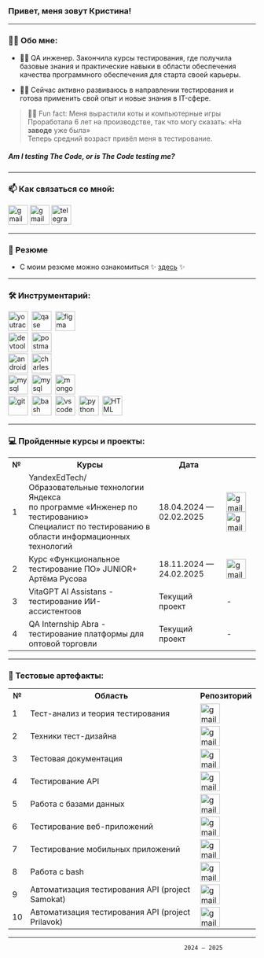 ### Привет, меня зовут Кристина!

---

### 🐱‍💻 Обо мне:

- 🐱‍👤 QA инженер. Закончила курсы тестирования, где получила базовые знания и практические навыки в области обеспечения качества программного обеспечения для старта своей карьеры.

- 🐱‍👓 Сейчас активно развиваюсь в направлении тестирования и готова применить свой опыт и новые знания в IT-сфере.

> <p>🐱‍🐉 Fun fact: Меня вырастили коты и компьютерные игры
> <br>Проработала 6 лет на производстве, так что могу сказать: «На <strong>заводе</strong> уже была» <br>Теперь средний возраст привёл меня в тестирование.
> </p>
##### Am I testing The Code, or is The Code testing me?
---
###   📫 Как связаться со мной: 
<div>
    <a href= "mailto:kovengor@gmail.com"><img src="https://img.icons8.com/?size=512&id=P7UIlhbpWzZm&format=png" width="40" height="40" alt="gmail"/></a>
    <a href= "mailto:kovengor@yandex.ru"><img src="https://img.icons8.com/?size=100&id=wQ15B9zLAw61&format=png&color=000000" width="40" height="40" alt="gmail"/></a>
    <a href="https://t.me/Morrhat" target="_blank">
    <img src="https://cdn-icons-png.flaticon.com/512/2111/2111646.png" width="40" height="40" alt="telegram" />
    </a>
</div>

---
### 🧧 Резюме
- С моим резюме можно ознакомиться ✨ [здесь](https://drive.google.com/file/d/1oKRP8V0CObj815fEgc7uHWRRf3jlGiDz/view?usp=drive_link) ✨
---

### 🛠 Инструментарий:

<div>
  <img src="https://upload.wikimedia.org/wikipedia/commons/thumb/8/8d/YouTrack_Icon.svg/1024px-YouTrack_Icon.svg.png?20200803082248" title="youtrack" alt="youtrack" width="40" height="40"/>&nbsp
  <img src="https://media.licdn.com/dms/image/v2/D4D0BAQHe8aNTUPt3TA/company-logo_200_200/company-logo_200_200/0/1689265711152/qaseio_logo?e=2147483647&v=beta&t=qN31ASXOYJ1l3YCOytQ9llYZHBjEOcGxpVRKyLA9bUs" title="qase" alt="qase" width="40" height="40"/>&nbsp
  <img src="https://cdn.sanity.io/images/599r6htc/regionalized/46a76c802176eb17b04e12108de7e7e0f3736dc6-1024x1024.png?w=804&q=75&fit=max&auto=format&dpr=2" title="figma" alt="figma" width="40" height="40"/>&nbsp
</div>
<div>
  <img src="https://d33wubrfki0l68.cloudfront.net/38b5c953a4667366685d55db55d057c86db1fc54/a0fdc/static/acae6b24d940347661ca901ea07f47c1/chrome-dev-logo-icon.png" title="devtools" alt="devtools" width="40" height="40"/>&nbsp
  <img src="https://cdn.worldvectorlogo.com/logos/postman.svg" title="postman" alt="postman" width="40" height="40"/>&nbsp
</div>
<div>
  <img src="https://uxwing.com/wp-content/themes/uxwing/download/brands-and-social-media/android-studio-icon.png" title="android-studio" alt="android-studio" width="40" height="40"/>&nbsp
  <img src="https://user-images.githubusercontent.com/15472/41327135-e4bf090c-6eca-11e8-9b76-032e8e2b0707.png" title="charles-proxy" alt="charles-proxy" width="40" height="40"/>&nbsp
</div>
<div>
  <img src="https://logodix.com/logo/840719.png" title="mysql" alt="mysql" width="40" height="40"/>&nbsp
  <img src="https://img.icons8.com/?size=100&id=kjaF4LlvyR6g&format=png&color=000000" title="dbeaver" alt="mysql" width="40" height="40"/>&nbsp
  <img src="https://upload.wikimedia.org/wikipedia/commons/thumb/f/f9/Antu_mongodb.svg/512px-Antu_mongodb.svg.png?20160706123547" title="mongodb" alt="mongodb" width="40" height="40"/>&nbsp
</div>
<div>
  <img src="https://cdn.jsdelivr.net/gh/devicons/devicon/icons/git/git-original.svg" title="git" alt="git" width="40" height="40"/>&nbsp
  <img src="https://upload.wikimedia.org/wikipedia/commons/thumb/4/4b/Bash_Logo_Colored.svg/1024px-Bash_Logo_Colored.svg.png?20180723054350" title="bash" alt="bash" width="40" height="40"/>&nbsp
  <img src="https://cdn.jsdelivr.net/gh/devicons/devicon/icons/vscode/vscode-original.svg" title="vscode" alt="vscode" width="40" height="40"/>&nbsp
  <img src="https://img.icons8.com/?size=100&id=l75OEUJkPAk4&format=png&color=000000" title="python" alt="python" width="40" height="40"/>&nbsp
  <img src="https://img.icons8.com/?size=100&id=v8RpPQUwv0N8&format=png&color=000000" title="HTML" alt="HTML" width="40" height="40"/>&nbsp
</div>

---

### 💻 Пройденные курсы и проекты:

<table>
      <tr>
        <th>№</th>
        <th>Курсы</th>
        <th>Дата</th>
        <th></th>
      </tr>
      <tr>
        <td>1</td>
        <td>YandexEdTech/Образовательные технологии Яндекса<br>по программе «Инженер по тестированию»<br>Специалист по тестированию в области информационных технологий</td>
        <td>18.04.2024 — 02.02.2025</td>
        <td>
        <a href= "https://drive.google.com/file/d/16Fvvyo8G-lcELKJ_UVkZgUZCJhgS7mvg/view?usp=drive_link"><img title="YandexEdTech_ru" src="https://img.icons8.com/?size=100&id=NKgZQ1HcnM3s&format=png&color=000000" width="40" height="40" alt="gmail"/></a>
        <a href= "https://drive.google.com/file/d/1EFN2h4eBONSy1N9V4qpnKQUvkNoBUscl/view?usp=drive_link"><img title="YandexEdTech_en" src="https://img.icons8.com/?size=100&id=NKgZQ1HcnM3s&format=png&color=000000" width="40" height="40" alt="gmail"/></a>
        </td>
      </tr>
       <tr>
        <td>2</td>
        <td>Курс «Функциональное тестирование ПО» JUNIOR+ Артёма Русова</td>
        <td>18.11.2024 — 24.02.2025</td>
        <td>
        <a href= "https://drive.google.com/file/d/1mjNmkX6GxJdz2WcuPsiWnGqQ0iqv3IsX/view?usp=drive_link"><img title="QAscratch_en" src="https://img.icons8.com/?size=100&id=NKgZQ1HcnM3s&format=png&color=000000" width="40" height="40" alt="gmail"/></a>
        </td>
      </tr>   
       <tr>
        <td>3</td>
        <td>VitaGPT AI Assistans - тестирование ИИ-ассистентоов</td>
        <td>Текущий проект</td>
        <td>
            -
        </td>
      </tr>  
    <tr>
           <td>4</td>
        <td>QA Internship Abra - тестирование платформы для оптовой торговли</td>
        <td>Текущий проект</td>
        <td>
            -
        </td>
       </tr>   
</table>

---

### 👾 Тестовые артефакты:

<table>
      <tr>
        <th>№</th>
        <th>Область</th>
        <th>Репозиторий</th>
      </tr>
      <tr>
        <td>1</td>
        <td>Тест-анализ и теория тестирования</td>
        <td><a href= "https://github.com/Morrhat/theory"><img title="TestAnalysis" src="https://img.icons8.com/?size=100&id=dslcyJwWWDHs&format=png&color=000000" width="40" height="40" alt="gmail"/></a></td>
      </tr>
      <tr>
        <td>2</td>
        <td>Техники тест-дизайна</td>
        <td><a href= "https://github.com/Morrhat/design"><img title="TestDesign" src="https://img.icons8.com/?size=100&id=WwHcZxa9PFUq&format=png&color=000000" width="40" height="40" alt="gmail"/></a></td>
      </tr>
      <tr>
        <td>3</td>
        <td>Тестовая документация</td>
        <td><a href= "https://github.com/Morrhat/docs"><img title="Documenta" src="https://img.icons8.com/?size=100&id=Y4lyJQODpHWN&format=png&color=000000" width="40" height="40" alt="gmail"/></a></td>
      </tr>
      <tr>
        <td>4</td>
        <td>Тестирование API</td>
        <td><a href= "https://github.com/Morrhat/api"><img title="API" src="https://img.icons8.com/?size=100&id=Ov4kJCn8JtAH&format=png&color=000000" width="40" height="40" alt="gmail"/></a></td>
      </tr>
      <tr>
        <td>5</td>
        <td>Работа с базами данных</td>
        <td><a href= "https://github.com/Morrhat/database"><img title="Database" src="https://img.icons8.com/?size=100&id=Wy3XKG1CjyKf&format=png&color=000000" width="40" height="40" alt="gmail"/></a></td>
      </tr>
      <tr>
        <td>6</td>
        <td>Тестирование веб-приложений</td>
        <td><a href= "https://github.com/Morrhat/web"><img title="Web" src="https://img.icons8.com/?size=100&id=y9OsIxmZTFWI&format=png&color=000000" width="40" height="40" alt="gmail"/></a></td>
      </tr>
      <tr>
        <td>7</td>
        <td>Тестирование мобильных приложений</td>
        <td><a href= "https://github.com/Morrhat/mobile"><img title="Mobile" src="https://img.icons8.com/?size=100&id=ujT9PjjbPRn3&format=png&color=000000" width="40" height="40" alt="gmail"/></a></td>
      </tr>
      <tr>
        <td>8</td>
        <td>Работа с bash</td>
        <td><a href= "https://github.com/Morrhat/git_bash"><img title="Bash" src="https://img.icons8.com/?size=100&id=8gWOBXY72Osj&format=png&color=000000" width="40" height="40" alt="gmail"/></a></td>
      </tr>
      <tr>
        <td>9</td>
        <td>Автоматизация тестирования API (project Samokat)</td>
        <td><a href= "https://github.com/Morrhat/Autotests_and_SQL"><img title="Autotest_Samokat" src="https://img.icons8.com/?size=100&id=6Tpb4xpmgZk7&format=png&color=000000" width="40" height="40" alt="gmail"/></a></td>
      </tr>
      <tr>
        <td>10</td>
        <td>Автоматизация тестирования API (project Prilavok)</td>
        <td><a href= "https://github.com/Morrhat/praktikum_project_api_autotests"><img title="Autotest_prilavok" src="https://img.icons8.com/?size=100&id=6Tpb4xpmgZk7&format=png&color=000000" width="40" height="40" alt="gmail"/></a></td>
      </tr>
</table>


---
                                                      2024 – 2025



<!--
**Morrhat/Morrhat** is a ✨ _special_ ✨ repository because its `README.md` (this file) appears on your GitHub profile.

Here are some ideas to get you started:

- 🔭 I’m currently working on ...
- 🌱 I’m currently learning ...
- 👯 I’m looking to collaborate on ...
- 🤔 I’m looking for help with ...
- 💬 Ask me about ...
- 📫 How to reach me: ...
- 😄 Pronouns: ...
- ⚡ Fun fact: ...
-->
